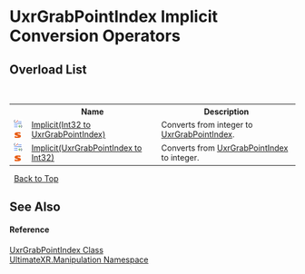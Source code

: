 # UxrGrabPointIndex&nbsp;Implicit Conversion Operators
 


## Overload List
&nbsp;<table><tr><th></th><th>Name</th><th>Description</th></tr><tr><td>![Public operator](media/puboperator.gif "Public operator")![Static member](media/static.gif "Static member")</td><td><a href="M_UltimateXR_Manipulation_UxrGrabPointIndex_op_Implicit">Implicit(Int32 to UxrGrabPointIndex)</a></td><td>
Converts from integer to <a href="T_UltimateXR_Manipulation_UxrGrabPointIndex">UxrGrabPointIndex</a>.</td></tr><tr><td>![Public operator](media/puboperator.gif "Public operator")![Static member](media/static.gif "Static member")</td><td><a href="M_UltimateXR_Manipulation_UxrGrabPointIndex_op_Implicit_1">Implicit(UxrGrabPointIndex to Int32)</a></td><td>
Converts from <a href="T_UltimateXR_Manipulation_UxrGrabPointIndex">UxrGrabPointIndex</a> to integer.</td></tr></table>&nbsp;
<a href="#uxrgrabpointindex&nbsp;implicit-conversion-operators">Back to Top</a>

## See Also


#### Reference
<a href="T_UltimateXR_Manipulation_UxrGrabPointIndex">UxrGrabPointIndex Class</a><br /><a href="N_UltimateXR_Manipulation">UltimateXR.Manipulation Namespace</a><br />